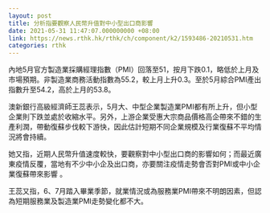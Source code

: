 ```yaml
---
layout: post
title: 分析指要觀察人民幣升值對中小型出口商影響
date: 2021-05-31 11:47:07.000000000 +08:00
link: https://news.rthk.hk/rthk/ch/component/k2/1593486-20210531.htm
categories: rthk
---
```


內地5月官方製造業採購經理指數（PMI）回落至51，按月下跌0.1，略低於上月及市場預期。非製造業商務活動指數為55.2，較上月上升0.3。至於5月綜合PMI產出指數升至54.2，高於上月的53.8。

澳新銀行高級經濟師王蕊表示，5月大、中型企業製造業PMI都有所上升，但小型企業則下跌並處於收縮水平。另外，上游企業受惠大宗商品價格高企帶來不錯的生產利潤，帶動復蘇步伐較下游快，因此估計短期不同企業規模及行業復蘇不平均情況將會持續。

她又指，近期人民幣升值速度較快，要觀察對中小型出口商的影響如何；而最近廣東疫情反覆，當地有不少中小企及出口商，亦要關注疫情走勢會否對PMI或中小企業復蘇帶來影響 。

王蕊又指，6、7月踏入畢業季節，就業情況或為服務業PMI帶來不明朗因素，但認為短期服務業及製造業PMI走勢變化都不大。
